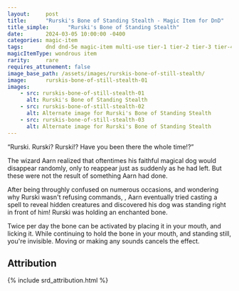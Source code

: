 ```yaml
---
layout:     post
title:      "Rurski's Bone of Standing Stealth - Magic Item for DnD"
title_simple:      "Rurski's Bone of Standing Stealth"
date:       2024-03-05 10:00:00 -0400
categories: magic-item
tags:       dnd dnd-5e magic-item multi-use tier-1 tier-2 tier-3 tier-4
magicItemType: wondrous item
rarity:     rare
requires_attunement: false
image_base_path: /assets/images/rurskis-bone-of-still-stealth/
image:      rurskis-bone-of-still-stealth-01
images:
    - src: rurskis-bone-of-still-stealth-01
      alt: Rurski's Bone of Standing Stealth
    - src: rurskis-bone-of-still-stealth-02
      alt: Alternate image for Rurski's Bone of Standing Stealth
    - src: rurskis-bone-of-still-stealth-03
      alt: Alternate image for Rurski's Bone of Standing Stealth
---
```


<div class="read-aloud">
    “Rurski. Rurski? Rurski!? Have you been there the whole time!?”
</div>

<!--more-->

The wizard Aarn realized that oftentimes his faithful magical dog would disappear randomly, only to reappear just as suddenly as he had left. But these were not the result of something Aarn had done.

After being throughly confused on numerous occasions, and wondering why Rurski wasn't refusing commands, , Aarn eventually tried casting a spell to reveal hidden creatures and discovered his dog was standing right in front of him! Rurski was holding an enchanted bone.

Twice per day the bone can be activated by placing it in your mouth, and licking it. While continuing to hold the bone in your mouth, and standing still, you're invisible. Moving or making any sounds cancels the effect.


## Attribution

{% include srd_attribution.html %}
